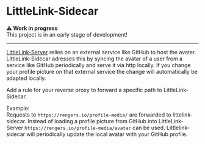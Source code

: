 # LittleLink-Sidecar

**⚠️ Work in progress**\
This project is in an early stage of development!

---

[LittleLink-Server](https://github.com/techno-tim/littlelink-server) relies on an external service like GitHub to host the avater. LittleLink-Sidecar adresses this by syncing the avatar of a user from a service like GitHub periodically and serve it via http locally. If you change your profile picture on that external service the change will automatically be adapted locally.

Add a rule for your reverse proxy to forward a specific path to LittleLink-Sidecar.

Example:\
Requests to `https://rengers.io/profile-media/` are forwarded to littelink-sidecar. Instead of loading a profile picture from GitHub into LittleLink-Server `https://rengers.io/profile-media/avatar` can be used. Littlelink-sidecar will periodically update the local avatar with your GitHub profile.
